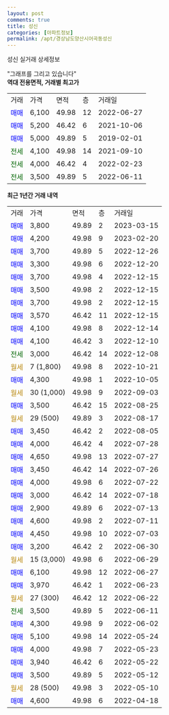 ```yaml
---
layout: post
comments: true
title: 성신
categories: [아파트정보]
permalink: /apt/경상남도양산시어곡동성신
---
```


성신 실거래 상세정보

<script type="text/javascript">
  google.charts.load('current', {'packages':['line', 'corechart']});
  google.charts.setOnLoadCallback(drawChart);

  function drawChart() {
    var data = new google.visualization.DataTable();
    data.addColumn('date', '거래일');
    data.addColumn('number', "매매");
    data.addColumn('number', "전세");
    data.addColumn('number', "전매");

    data.addRows([[new Date(Date.parse("2023-03-15")), 3800, null, null], [new Date(Date.parse("2023-02-20")), 4200, null, null], [new Date(Date.parse("2022-12-26")), 3700, null, null], [new Date(Date.parse("2022-12-20")), 3300, null, null], [new Date(Date.parse("2022-12-15")), 3700, null, null], [new Date(Date.parse("2022-12-15")), 3500, null, null], [new Date(Date.parse("2022-12-15")), 3700, null, null], [new Date(Date.parse("2022-12-15")), 3570, null, null], [new Date(Date.parse("2022-12-14")), 4100, null, null], [new Date(Date.parse("2022-12-10")), 4100, null, null], [new Date(Date.parse("2022-12-08")), null, 3000, null], [new Date(Date.parse("2022-10-21")), null, null, null], [new Date(Date.parse("2022-10-05")), 4300, null, null], [new Date(Date.parse("2022-09-03")), null, null, null], [new Date(Date.parse("2022-08-25")), 3500, null, null], [new Date(Date.parse("2022-08-17")), null, null, null], [new Date(Date.parse("2022-08-05")), 3450, null, null], [new Date(Date.parse("2022-07-28")), 4000, null, null], [new Date(Date.parse("2022-07-27")), 4650, null, null], [new Date(Date.parse("2022-07-26")), 3450, null, null], [new Date(Date.parse("2022-07-22")), 4000, null, null], [new Date(Date.parse("2022-07-18")), 3000, null, null], [new Date(Date.parse("2022-07-13")), 2900, null, null], [new Date(Date.parse("2022-07-11")), 4600, null, null], [new Date(Date.parse("2022-07-03")), 4450, null, null], [new Date(Date.parse("2022-06-30")), 3200, null, null], [new Date(Date.parse("2022-06-29")), null, null, null], [new Date(Date.parse("2022-06-27")), 6100, null, null], [new Date(Date.parse("2022-06-23")), 3970, null, null], [new Date(Date.parse("2022-06-22")), null, null, null], [new Date(Date.parse("2022-06-11")), null, 3500, null], [new Date(Date.parse("2022-06-02")), 4300, null, null], [new Date(Date.parse("2022-05-24")), 5100, null, null], [new Date(Date.parse("2022-05-23")), 4000, null, null], [new Date(Date.parse("2022-05-22")), 3940, null, null], [new Date(Date.parse("2022-05-12")), 3500, null, null], [new Date(Date.parse("2022-05-10")), null, null, null], [new Date(Date.parse("2022-04-18")), 4600, null, null]]);

    var options = {
      hAxis: {
        format: 'yyyy/MM/dd'
      },    
      lineWidth: 0,
      pointsVisible: true,    
      title: '최근 1년간 유형별 실거래가 분포',
      legend: { position: 'bottom' }
    };

    var formatter = new google.visualization.NumberFormat({pattern:'###,###'} );
    formatter.format(data, 1);
    formatter.format(data, 2);
    
    setTimeout(function() {
        var chart = new google.visualization.LineChart(document.getElementById('columnchart_material'));
        chart.draw(data, (options));
        document.getElementById('loading').style.display = 'none';
    }, 200);
  }
</script>


<div id="loading" style="z-index:20; display: block; margin-left: 0px">"그래프를 그리고 있습니다"</div>
<div id="columnchart_material" style="width: 95%; margin-left: 0px; display: block"></div>
<!-- contents start -->
<b>역대 전용면적, 거래별 최고가</b>
<table class="sortable">
    <tr>
      <td>거래</td>
      <td>가격</td>
      <td>면적</td>
      <td>층</td>
      <td>거래일</td>
    </tr>
        <tr>
          <td><a style="color: blue">매매</a></td>
          <td>6,100</td>
          <td>49.98</td>
          <td>12</td>
          <td>2022-06-27</td>
        </tr>            <tr>
          <td><a style="color: blue">매매</a></td>
          <td>5,200</td>
          <td>46.42</td>
          <td>6</td>
          <td>2021-10-06</td>
        </tr>            <tr>
          <td><a style="color: blue">매매</a></td>
          <td>5,000</td>
          <td>49.89</td>
          <td>5</td>
          <td>2019-02-01</td>
        </tr>        
        <tr>
              <td><a style="color: darkgreen">전세</a></td>
              <td>4,100</td>
              <td>49.98</td>
              <td>14</td>
              <td>2021-09-10</td>
            </tr>            <tr>
              <td><a style="color: darkgreen">전세</a></td>
              <td>4,000</td>
              <td>46.42</td>
              <td>4</td>
              <td>2022-02-23</td>
            </tr>            <tr>
              <td><a style="color: darkgreen">전세</a></td>
              <td>3,500</td>
              <td>49.89</td>
              <td>5</td>
              <td>2022-06-11</td>
            </tr>        
    
</table>

<b>최근 1년간 거래 내역</b>

<table class="sortable">
    <tr>
      <td>거래</td>
      <td>가격</td>
      <td>면적</td>
      <td>층</td>
      <td>거래일</td>
    </tr>
    <tr>
      <td><a style="color: blue">매매</a></td>
      <td>3,800</td>
      <td>49.89</td>
      <td>2</td>
      <td>2023-03-15</td>
    </tr>          <tr>
      <td><a style="color: blue">매매</a></td>
      <td>4,200</td>
      <td>49.98</td>
      <td>9</td>
      <td>2023-02-20</td>
    </tr>          <tr>
      <td><a style="color: blue">매매</a></td>
      <td>3,700</td>
      <td>49.89</td>
      <td>5</td>
      <td>2022-12-26</td>
    </tr>          <tr>
      <td><a style="color: blue">매매</a></td>
      <td>3,300</td>
      <td>49.98</td>
      <td>6</td>
      <td>2022-12-20</td>
    </tr>          <tr>
      <td><a style="color: blue">매매</a></td>
      <td>3,700</td>
      <td>49.98</td>
      <td>4</td>
      <td>2022-12-15</td>
    </tr>          <tr>
      <td><a style="color: blue">매매</a></td>
      <td>3,500</td>
      <td>49.98</td>
      <td>2</td>
      <td>2022-12-15</td>
    </tr>          <tr>
      <td><a style="color: blue">매매</a></td>
      <td>3,700</td>
      <td>49.98</td>
      <td>2</td>
      <td>2022-12-15</td>
    </tr>          <tr>
      <td><a style="color: blue">매매</a></td>
      <td>3,570</td>
      <td>46.42</td>
      <td>11</td>
      <td>2022-12-15</td>
    </tr>          <tr>
      <td><a style="color: blue">매매</a></td>
      <td>4,100</td>
      <td>49.98</td>
      <td>8</td>
      <td>2022-12-14</td>
    </tr>          <tr>
      <td><a style="color: blue">매매</a></td>
      <td>4,100</td>
      <td>46.42</td>
      <td>3</td>
      <td>2022-12-10</td>
    </tr>          <tr>
      <td><a style="color: darkgreen">전세</a></td>
      <td>3,000</td>
      <td>46.42</td>
      <td>14</td>
      <td>2022-12-08</td>
    </tr>          <tr>
      <td><a style="color: darkgoldenrod">월세</a></td>
      <td>7 (1,800)</td>
      <td>49.98</td>
      <td>8</td>
      <td>2022-10-21</td>
    </tr>          <tr>
      <td><a style="color: blue">매매</a></td>
      <td>4,300</td>
      <td>49.98</td>
      <td>1</td>
      <td>2022-10-05</td>
    </tr>          <tr>
      <td><a style="color: darkgoldenrod">월세</a></td>
      <td>30 (1,000)</td>
      <td>49.98</td>
      <td>9</td>
      <td>2022-09-03</td>
    </tr>          <tr>
      <td><a style="color: blue">매매</a></td>
      <td>3,500</td>
      <td>46.42</td>
      <td>15</td>
      <td>2022-08-25</td>
    </tr>          <tr>
      <td><a style="color: darkgoldenrod">월세</a></td>
      <td>29 (500)</td>
      <td>49.89</td>
      <td>3</td>
      <td>2022-08-17</td>
    </tr>          <tr>
      <td><a style="color: blue">매매</a></td>
      <td>3,450</td>
      <td>46.42</td>
      <td>2</td>
      <td>2022-08-05</td>
    </tr>          <tr>
      <td><a style="color: blue">매매</a></td>
      <td>4,000</td>
      <td>46.42</td>
      <td>4</td>
      <td>2022-07-28</td>
    </tr>          <tr>
      <td><a style="color: blue">매매</a></td>
      <td>4,650</td>
      <td>49.98</td>
      <td>13</td>
      <td>2022-07-27</td>
    </tr>          <tr>
      <td><a style="color: blue">매매</a></td>
      <td>3,450</td>
      <td>46.42</td>
      <td>14</td>
      <td>2022-07-26</td>
    </tr>          <tr>
      <td><a style="color: blue">매매</a></td>
      <td>4,000</td>
      <td>49.98</td>
      <td>6</td>
      <td>2022-07-22</td>
    </tr>          <tr>
      <td><a style="color: blue">매매</a></td>
      <td>3,000</td>
      <td>46.42</td>
      <td>14</td>
      <td>2022-07-18</td>
    </tr>          <tr>
      <td><a style="color: blue">매매</a></td>
      <td>2,900</td>
      <td>49.89</td>
      <td>6</td>
      <td>2022-07-13</td>
    </tr>          <tr>
      <td><a style="color: blue">매매</a></td>
      <td>4,600</td>
      <td>49.98</td>
      <td>2</td>
      <td>2022-07-11</td>
    </tr>          <tr>
      <td><a style="color: blue">매매</a></td>
      <td>4,450</td>
      <td>49.98</td>
      <td>10</td>
      <td>2022-07-03</td>
    </tr>          <tr>
      <td><a style="color: blue">매매</a></td>
      <td>3,200</td>
      <td>46.42</td>
      <td>2</td>
      <td>2022-06-30</td>
    </tr>          <tr>
      <td><a style="color: darkgoldenrod">월세</a></td>
      <td>15 (3,000)</td>
      <td>49.98</td>
      <td>6</td>
      <td>2022-06-29</td>
    </tr>          <tr>
      <td><a style="color: blue">매매</a></td>
      <td>6,100</td>
      <td>49.98</td>
      <td>12</td>
      <td>2022-06-27</td>
    </tr>          <tr>
      <td><a style="color: blue">매매</a></td>
      <td>3,970</td>
      <td>46.42</td>
      <td>1</td>
      <td>2022-06-23</td>
    </tr>          <tr>
      <td><a style="color: darkgoldenrod">월세</a></td>
      <td>27 (300)</td>
      <td>46.42</td>
      <td>12</td>
      <td>2022-06-22</td>
    </tr>          <tr>
      <td><a style="color: darkgreen">전세</a></td>
      <td>3,500</td>
      <td>49.89</td>
      <td>5</td>
      <td>2022-06-11</td>
    </tr>          <tr>
      <td><a style="color: blue">매매</a></td>
      <td>4,300</td>
      <td>49.98</td>
      <td>9</td>
      <td>2022-06-02</td>
    </tr>          <tr>
      <td><a style="color: blue">매매</a></td>
      <td>5,100</td>
      <td>49.98</td>
      <td>14</td>
      <td>2022-05-24</td>
    </tr>          <tr>
      <td><a style="color: blue">매매</a></td>
      <td>4,000</td>
      <td>49.98</td>
      <td>7</td>
      <td>2022-05-23</td>
    </tr>          <tr>
      <td><a style="color: blue">매매</a></td>
      <td>3,940</td>
      <td>46.42</td>
      <td>6</td>
      <td>2022-05-22</td>
    </tr>          <tr>
      <td><a style="color: blue">매매</a></td>
      <td>3,500</td>
      <td>49.89</td>
      <td>5</td>
      <td>2022-05-12</td>
    </tr>          <tr>
      <td><a style="color: darkgoldenrod">월세</a></td>
      <td>28 (500)</td>
      <td>49.98</td>
      <td>3</td>
      <td>2022-05-10</td>
    </tr>          <tr>
      <td><a style="color: blue">매매</a></td>
      <td>4,600</td>
      <td>49.98</td>
      <td>6</td>
      <td>2022-04-18</td>
    </tr>      </table>
<!-- contents end -->    

